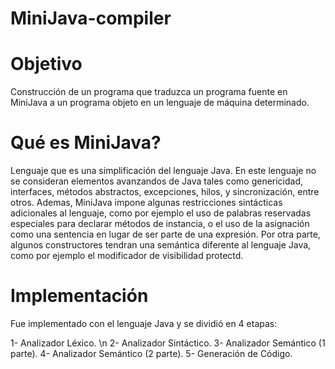# MiniJava-compiler

# Objetivo

Construcción de un programa que traduzca un programa fuente en MiniJava a un programa objeto en un lenguaje de máquina determinado.

# Qué es MiniJava?

Lenguaje que es una simplificación del lenguaje Java. En este lenguaje no se consideran elementos avanzandos de Java tales como genericidad, interfaces, métodos abstractos, excepciones, hilos, y sincronización, entre otros. Ademas, MiniJava impone algunas restricciones sintácticas adicionales al lenguaje, como por ejemplo el uso de palabras reservadas especiales para declarar métodos de instancia, o el uso de la asignación como una sentencia en lugar de ser parte de una expresión. Por otra parte, algunos constructores tendran una semántica diferente al lenguaje Java, como por ejemplo el modificador de visibilidad protectd.

# Implementación

Fue implementado con el lenguaje Java y se dividió en 4 etapas:

1- Analizador Léxico. \n
2- Analizador Sintáctico.
3- Analizador Semántico (1 parte).
4- Analizador Semántico (2 parte).
5- Generación de Código.


